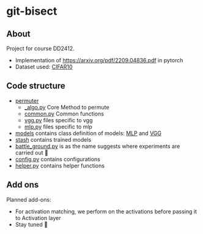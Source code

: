 # git-bisect
## About
Project for course DD2412.
 - Implementation of https://arxiv.org/pdf/2209.04836.pdf in pytorch
 - Dataset used: [CIFAR10]

## Code structure
- [permuter]
  - [_algo.py] Core Method to permute
  - [common.py] Common functions
  - [vgg.py] files specific to vgg
  - [mlp.py] files specific to mlp
- [models] contains class definition of models: [MLP] and [VGG]
- [stash] contains trained models
- [battle_ground.py] is as the name suggests where experiments are carried out 💚
- [config.py] contains configurations
- [helper.py] contains helper functions

## Add ons
Planned add-ons:
- For activation matching, we perform on the activations before passing it to Activation layer
- Stay tuned 🤖


[models]: https://github.com/the-nihilist-ninja/git-bisect/blob/master/models
[permuter]: https://github.com/the-nihilist-ninja/git-bisect/blob/master/permuter
[_algo.py]: https://github.com/the-nihilist-ninja/git-bisect/blob/master/permuter/_algo.py
[common.py]: https://github.com/the-nihilist-ninja/git-bisect/blob/master/permuter/common.py
[vgg.py]: https://github.com/the-nihilist-ninja/git-bisect/blob/master/permuter/vgg.py
[mlp.py]: https://github.com/the-nihilist-ninja/git-bisect/blob/master/permuter/mlp.py
[permuter]: https://github.com/the-nihilist-ninja/git-bisect/blob/master/permuter
[stash]: https://github.com/the-nihilist-ninja/git-bisect/blob/master/stash
[battle_ground.py]: https://github.com/the-nihilist-ninja/git-bisect/blob/master/battle_ground.py
[config.py]: https://github.com/the-nihilist-ninja/git-bisect/blob/master/config.py
[helper.py]: https://github.com/the-nihilist-ninja/git-bisect/blob/master/helper.py
[MLP]: https://github.com/the-nihilist-ninja/git-bisect/blob/master/models/mlp.py
[VGG]: https://github.com/the-nihilist-ninja/git-bisect/blob/master/models/vgg.py
[CIFAR10]: https://www.cs.toronto.edu/~kriz/cifar.html
